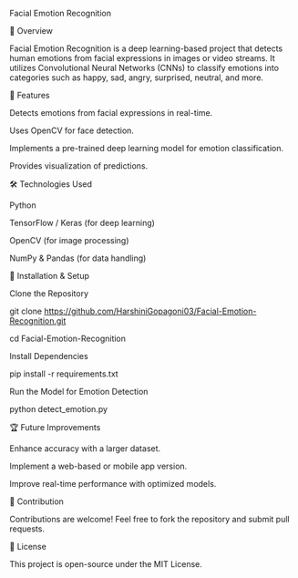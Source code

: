 Facial Emotion Recognition

📌 Overview

Facial Emotion Recognition is a deep learning-based project that detects human emotions from facial expressions in images or video streams. It utilizes Convolutional Neural Networks (CNNs) to classify emotions into categories such as happy, sad, angry, surprised, neutral, and more.

🚀 Features

Detects emotions from facial expressions in real-time.

Uses OpenCV for face detection.

Implements a pre-trained deep learning model for emotion classification.

Provides visualization of predictions.

🛠️ Technologies Used

Python

TensorFlow / Keras (for deep learning)

OpenCV (for image processing)

NumPy & Pandas (for data handling)

📌 Installation & Setup

Clone the Repository

git clone https://github.com/HarshiniGopagoni03/Facial-Emotion-Recognition.git

cd Facial-Emotion-Recognition

Install Dependencies

pip install -r requirements.txt

Run the Model for Emotion Detection

python detect_emotion.py

🏆 Future Improvements

Enhance accuracy with a larger dataset.

Implement a web-based or mobile app version.

Improve real-time performance with optimized models.

🤝 Contribution

Contributions are welcome! Feel free to fork the repository and submit pull requests.

📜 License

This project is open-source under the MIT License.

